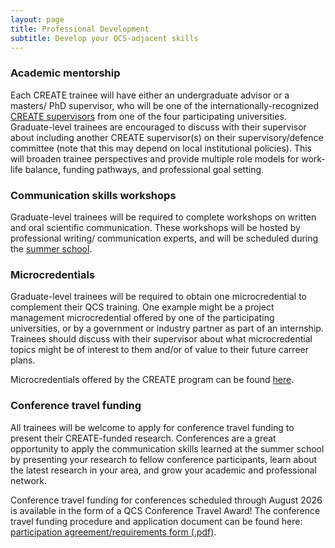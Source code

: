 ```yaml
---
layout: page
title: Professional Development
subtitle: Develop your QCS-adjacent skills
---
```


### Academic mentorship
Each CREATE trainee will have either an undergraduate advisor or a masters/
PhD supervisor, who will be one of the internationally-recognized [CREATE supervisors](https://qcs-create2024.github.io/qcs_co_pis/) 
from one of the four participating universities. Graduate-level trainees are encouraged to discuss with
their supervisor about including another CREATE supervisor(s) on their supervisory/defence committee
(note that this may depend on local institutional policies). This will broaden trainee perspectives
and provide multiple role models for work-life balance, funding pathways, and professional
goal setting.

### Communication skills workshops
Graduate-level trainees will be required to complete workshops on written
and oral scientific communication. These workshops will be hosted by professional writing/
communication experts, and will be scheduled during the [summer school](https://qcs-create2024.github.io/about_summer_school/).

### Microcredentials
Graduate-level trainees will be required to obtain one microcredential to
complement their QCS training. One example might be a project management microcredential
offered by one of the participating universities, or by a government or industry partner as part of an
internship. Trainees should discuss with their supervisor about what microcredential topics might
be of interest to them and/or of value to their future carreer plans.

Microcredentials offered by the CREATE program can be found [here](https://qcs-create2024.github.io/microcredentials/microcredentials_main/).

### Conference travel funding
All trainees will be welcome to apply for conference travel funding
to present their CREATE-funded research. Conferences are a great opportunity to apply the
communication skills learned at the summer school by presenting your research to fellow conference
participants, learn about the latest research in your area, and grow your academic and professional
network.

Conference travel funding for conferences scheduled through August 2026 is available in the form of a QCS Conference Travel Award! 
The conference travel funding procedure and application document can be found here: 
[participation agreement/requirements form (.pdf)](https://qcs-create2024.github.io/assets/CREATE-QCS-conference-travel-award.pdf).
